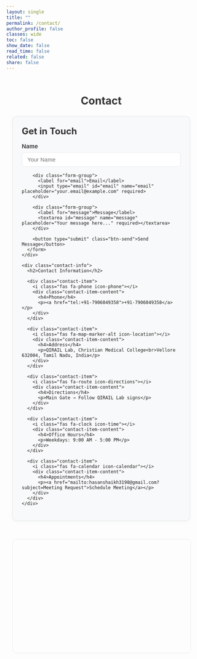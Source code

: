 ```yaml
---
layout: single
title: ""
permalink: /contact/
author_profile: false
classes: wide
toc: false
show_date: false
read_time: false
related: false
share: false
---
```


<style>
/* Hide page navigation and unwanted elements */
.page__related, .post-navigation, .page-navigation, 
.pagination, .page__meta, .page__footer-follow { 
  display: none !important; 
}

/* Container adjustments for better fit */
.contact-wrap {
  max-width: 1200px;
  margin: 0 auto;
  padding: 0.5rem 1rem;
}

/* Responsive grid that fits better */
.contact-container {
  display: grid;
  grid-template-columns: 1.2fr 1fr;
  gap: 2rem;
  margin: 1rem 0;
}

@media (max-width: 1024px) { 
  .contact-container { 
    grid-template-columns: 1fr; 
    gap: 1.5rem;
  } 
}

/* Compact form styling */
.contact-form {
  background: #f8f9fa;
  padding: 1.5rem;
  border-radius: 12px;
  border: 1px solid rgba(0,0,0,.08);
  box-shadow: 0 2px 8px rgba(0,0,0,.04);
}

.contact-form h2 {
  margin: 0 0 1rem 0;
  font-size: 1.5rem;
  color: #333;
}

/* More compact form elements */
.form-group { 
  margin-bottom: 1rem; 
}

.form-group label {
  display: block; 
  margin-bottom: 0.4rem; 
  font-weight: 600; 
  color: #333;
  font-size: 0.95rem;
}

.form-group input, .form-group textarea {
  width: 100%;
  padding: 10px 14px;
  border: 1px solid #e1e5e9;
  border-radius: 8px;
  font-size: 15px;
  transition: border-color .2s ease;
  box-sizing: border-box;
  background: #fff;
}

.form-group textarea { 
  min-height: 100px; 
  resize: vertical; 
}

.form-group input:focus, .form-group textarea:focus {
  outline: none;
  border-color: #007bff;
  box-shadow: 0 0 0 2px rgba(0,123,255,.1);
}

.btn-send {
  background: #dc3545; 
  color: white;
  padding: 10px 20px; 
  border: none; 
  border-radius: 6px;
  font-size: 15px; 
  font-weight: 600; 
  cursor: pointer;
  transition: background-color .2s ease;
}

.btn-send:hover { 
  background: #c82333; 
}

/* Compact contact info */
.contact-info h2 {
  margin: 0 0 1rem 0;
  font-size: 1.5rem;
  color: #333;
}

.contact-item {
  display: flex; 
  align-items: flex-start; 
  gap: 0.8rem;
  margin-bottom: 0.8rem; 
  padding: 0.8rem;
  background: #fff;
  border-radius: 10px;
  border: 1px solid rgba(0,0,0,.06);
  box-shadow: 0 1px 3px rgba(0,0,0,.03);
}

.contact-item i { 
  font-size: 1.1rem; 
  width: 24px; 
  text-align: center; 
  margin-top: 0.1rem; 
}

.contact-item .icon-phone { color: #28a745; }
.contact-item .icon-location { color: #6f42c1; }
.contact-item .icon-directions { color: #fd7e14; }
.contact-item .icon-time { color: #17a2b8; }
.contact-item .icon-calendar { color: #dc3545; }
.contact-item .icon-twitter { color: #1da1f2; }

.contact-item-content h4 { 
  margin: 0 0 0.2rem; 
  font-size: 1rem; 
  font-weight: 600;
}

.contact-item-content p { 
  margin: 0; 
  color: #6c757d; 
  font-size: 0.9rem; 
  line-height: 1.4;
}

.contact-item a { 
  color: #dc3545; 
  font-weight: 500; 
  text-decoration: none;
}

.contact-item a:hover { 
  text-decoration: underline; 
}

/* Responsive map - smaller on mobile, larger on desktop */
#map {
  height: 250px;
  width: 100%;
  border-radius: 10px;
  margin-top: 1rem;
  border: 1px solid rgba(0,0,0,.08);
}

@media (min-width: 768px) {
  #map { 
    height: 300px; 
    margin-top: 1.5rem; 
  }
}

@media (max-width: 767px) {
  .contact-wrap { 
    padding: 0.5rem; 
  }
  .contact-form, .contact-info { 
    padding: 1rem; 
  }
  .contact-container { 
    gap: 1rem; 
    margin: 0.5rem 0;
  }
}

/* Ensure full width usage and remove excess spacing */
.page__content {
  max-width: none !important;
}

/* Fix any remaining spacing issues */
.page {
  min-height: auto !important;
}

.masthead {
  margin-bottom: 1rem;
}
</style>

<div class="contact-wrap">
  <h1 style="text-align: center; margin-bottom: 1.5rem; color: #333;">Contact</h1>

  <div class="contact-container">
    <div class="contact-form">
      <h2>Get in Touch</h2>
      <form action="https://formspree.io/f/mdklyaqp" method="POST">
        <div class="form-group">
          <label for="name">Name</label>
          <input type="text" id="name" name="name" placeholder="Your Name" required>
        </div>

        <div class="form-group">
          <label for="email">Email</label>
          <input type="email" id="email" name="email" placeholder="your.email@example.com" required>
        </div>

        <div class="form-group">
          <label for="message">Message</label>
          <textarea id="message" name="message" placeholder="Your message here..." required></textarea>
        </div>

        <button type="submit" class="btn-send">Send Message</button>
      </form>
    </div>

    <div class="contact-info">
      <h2>Contact Information</h2>

      <div class="contact-item">
        <i class="fas fa-phone icon-phone"></i>
        <div class="contact-item-content">
          <h4>Phone</h4>
          <p><a href="tel:+91-7906049358">+91-7906049358</a></p>
        </div>
      </div>

      <div class="contact-item">
        <i class="fas fa-map-marker-alt icon-location"></i>
        <div class="contact-item-content">
          <h4>Address</h4>
          <p>QIRAIL Lab, Christian Medical College<br>Vellore 632004, Tamil Nadu, India</p>
        </div>
      </div>

      <div class="contact-item">
        <i class="fas fa-route icon-directions"></i>
        <div class="contact-item-content">
          <h4>Directions</h4>
          <p>Main Gate → Follow QIRAIL Lab signs</p>
        </div>
      </div>

      <div class="contact-item">
        <i class="fas fa-clock icon-time"></i>
        <div class="contact-item-content">
          <h4>Office Hours</h4>
          <p>Weekdays: 9:00 AM - 5:00 PM</p>
        </div>
      </div>

      <div class="contact-item">
        <i class="fas fa-calendar icon-calendar"></i>
        <div class="contact-item-content">
          <h4>Appointments</h4>
          <p><a href="mailto:hasanshaikh3198@gmail.com?subject=Meeting Request">Schedule Meeting</a></p>
        </div>
      </div>
    </div>
  </div>

  <!-- Compact Map -->
  <div id="map"></div>
</div>

<!-- Leaflet CSS and JS -->
<link rel="stylesheet" href="https://unpkg.com/leaflet@1.9.4/dist/leaflet.css" />
<script src="https://unpkg.com/leaflet@1.9.4/dist/leaflet.js"></script>

<script>
// Animated Network Background
class NetworkBackground {
  constructor() {
    this.canvas = document.getElementById('network-canvas');
    this.ctx = this.canvas.getContext('2d');
    this.particles = [];
    this.particleCount = 50;
    
    this.resize();
    this.createParticles();
    this.animate();
    
    window.addEventListener('resize', () => this.resize());
  }
  
  resize() {
    this.canvas.width = window.innerWidth;
    this.canvas.height = window.innerHeight;
  }
  
  createParticles() {
    for (let i = 0; i < this.particleCount; i++) {
      this.particles.push({
        x: Math.random() * this.canvas.width,
        y: Math.random() * this.canvas.height,
        vx: (Math.random() - 0.5) * 0.5,
        vy: (Math.random() - 0.5) * 0.5,
        radius: Math.random() * 2 + 1
      });
    }
  }
  
  drawParticle(particle) {
    this.ctx.beginPath();
    this.ctx.arc(particle.x, particle.y, particle.radius, 0, Math.PI * 2);
    this.ctx.fillStyle = 'rgba(220, 53, 69, 0.6)'; // Medical red theme
    this.ctx.fill();
  }
  
  drawConnections() {
    for (let i = 0; i < this.particles.length; i++) {
      for (let j = i + 1; j < this.particles.length; j++) {
        const dx = this.particles[i].x - this.particles[j].x;
        const dy = this.particles[i].y - this.particles[j].y;
        const distance = Math.sqrt(dx * dx + dy * dy);
        
        if (distance < 100) {
          this.ctx.beginPath();
          this.ctx.moveTo(this.particles[i].x, this.particles[i].y);
          this.ctx.lineTo(this.particles[j].x, this.particles[j].y);
          this.ctx.strokeStyle = `rgba(220, 53, 69, ${0.2 * (1 - distance / 100)})`;
          this.ctx.lineWidth = 0.5;
          this.ctx.stroke();
        }
      }
    }
  }
  
  updateParticles() {
    this.particles.forEach(particle => {
      particle.x += particle.vx;
      particle.y += particle.vy;
      
      if (particle.x < 0 || particle.x > this.canvas.width) particle.vx *= -1;
      if (particle.y < 0 || particle.y > this.canvas.height) particle.vy *= -1;
    });
  }
  
  animate() {
    this.ctx.clearRect(0, 0, this.canvas.width, this.canvas.height);
    
    this.drawConnections();
    this.particles.forEach(particle => this.drawParticle(particle));
    this.updateParticles();
    
    requestAnimationFrame(() => this.animate());
  }
}

// Initialize background when page loads
document.addEventListener('DOMContentLoaded', () => {
  new NetworkBackground();
});

// Initialize map
var map = L.map('map').setView([12.9249, 79.1382], 15);

// Add tiles
L.tileLayer('https://{s}.tile.openstreetmap.org/{z}/{x}/{y}.png', {
  attribution: '© <a href="https://www.openstreetmap.org/copyright">OpenStreetMap</a>'
}).addTo(map);

// Add marker
var marker = L.marker([12.9249, 79.1382]).addTo(map);
marker.bindPopup('<b>Christian Medical College</b><br>QIRAIL Lab<br>Vellore, Tamil Nadu').openPopup();

// Add area circle
L.circle([12.9249, 79.1382], {
  color: '#dc3545',
  fillColor: '#dc3545',
  fillOpacity: 0.1,
  radius: 300
}).addTo(map);
</script>
